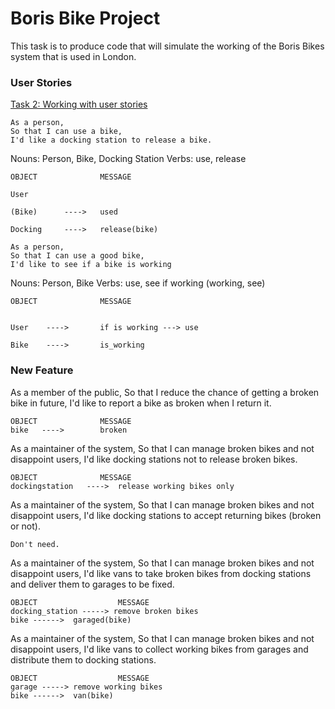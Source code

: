 # Boris Bike Project
This task is to produce code that will simulate the working of the Boris Bikes
system that is used in London.





### User Stories

[Task 2: Working with user stories](https://github.com/makersacademy/course/blob/master/boris_bikes/2_working_with_user_stories.md)


```
As a person,
So that I can use a bike,
I'd like a docking station to release a bike.
```

Nouns: Person, Bike, Docking Station
Verbs: use, release

```
OBJECT              MESSAGE

User

(Bike)      ---->   used

Docking     ---->   release(bike)
```




```
As a person,
So that I can use a good bike,
I'd like to see if a bike is working
```

Nouns: Person, Bike
Verbs: use, see if working (working, see)


```
OBJECT              MESSAGE


User    ---->       if is working ---> use

Bike    ---->       is_working
```

### New Feature

As a member of the public,
So that I reduce the chance of getting a broken bike in future,
I'd like to report a bike as broken when I return it.

```
OBJECT              MESSAGE
bike   ---->        broken
```

As a maintainer of the system,
So that I can manage broken bikes and not disappoint users,
I'd like docking stations not to release broken bikes.

```
OBJECT              MESSAGE
dockingstation   ---->  release working bikes only
```

As a maintainer of the system,
So that I can manage broken bikes and not disappoint users,
I'd like docking stations to accept returning bikes (broken or not).

```
Don't need.
```

As a maintainer of the system,
So that I can manage broken bikes and not disappoint users,
I'd like vans to take broken bikes from docking stations and deliver them to garages to be fixed.

```
OBJECT                  MESSAGE
docking_station -----> remove broken bikes
bike ------>  garaged(bike)
```

As a maintainer of the system,
So that I can manage broken bikes and not disappoint users,
I'd like vans to collect working bikes from garages and distribute them to docking stations.

```
OBJECT                  MESSAGE
garage -----> remove working bikes
bike ------>  van(bike)
```
